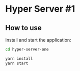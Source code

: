 # Hyper Server #1

## How to use

<!-- START install generated instructions please keep comment here to allow auto update -->
<!-- DON'T EDIT THIS SECTION, INSTEAD RE-RUN yarn update-examples TO UPDATE -->Install and start the application:

```bash
cd hyper-server-one

yarn install
yarn start
```
<!-- END install generated instructions please keep comment here to allow auto update -->
